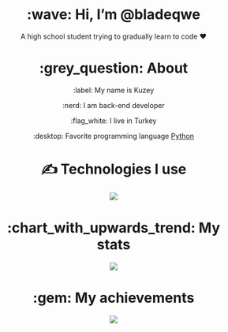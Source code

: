 <div align="center">
<h1> :wave: Hi, I’m @bladeqwe </h1>
<p> A high school student trying to gradually learn to code ❤ </p>
  
<h1> :grey_question: About </h1>
  <p> :label: My name is Kuzey </p>
  <p> :nerd: I am back-end developer </p>
  <p> :flag_white: I live in Turkey </p>
  <p> :desktop: Favorite programming language <a href="https://tr.wikipedia.org/wiki/python"> Python </a> </p>


<h1> ✍ Technologies I use </h1>
<img src="https://skillicons.dev/icons?i=python,php,html,css,js,nodejs,vscode,discord&theme=dark" />

<h1> :chart_with_upwards_trend: My stats </h1>
<img src="https://github-readme-stats.vercel.app/api?username=bladeqwe&show_icons=true&theme=dark" />

<h1> :gem: My achievements </h1>
<img src="https://github-profile-trophy.vercel.app/?username=bladeqwe&theme=onedark" />
